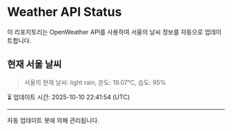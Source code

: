 
# Weather API Status

이 리포지토리는 OpenWeather API를 사용하여 서울의 날씨 정보를 자동으로 업데이트합니다.

## 현재 서울 날씨
> 서울의 현재 날씨: light rain, 온도: 19.07°C, 습도: 95%

⏳ 업데이트 시간: 2025-10-10 22:41:54 (UTC)

---
자동 업데이트 봇에 의해 관리됩니다.
